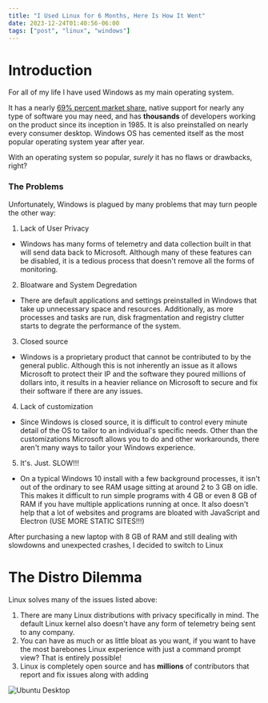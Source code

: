 ```yaml
---
title: "I Used Linux for 6 Months, Here Is How It Went"
date: 2023-12-24T01:40:56-06:00
tags: ["post", "linux", "windows"]
---
```


# Introduction

For all of my life I have used Windows as my main operating system.

It has a nearly [69% percent market share](https://gs.statcounter.com/os-market-share/desktop/worldwide/),
native support for nearly any type of software you may need, and has **thousands** of developers
working on the product since its inception in 1985. It is also preinstalled on nearly
every consumer desktop. Windows OS has cemented itself as the most popular operating
system year after year.

With an operating system so popular, _surely_ it has no flaws or drawbacks, right?

### The Problems

Unfortunately, Windows is plagued by many problems that may turn people the other way:
1. Lack of User Privacy
- Windows has many forms of telemetry and data collection built in that will send data
back to Microsoft. Although many of these features can be disabled, it is a tedious
process that doesn't remove all the forms of monitoring.
2. Bloatware and System Degredation
- There are default applications and settings preinstalled in Windows that take up
unnecessary space and resources. Additionally, as more processes and tasks are run, disk
fragmentation and registry clutter starts to degrate the performance of the system.
3. Closed source
- Windows is a proprietary product that cannot be contributed to by the general public.
Although this is not inherently an issue as it allows Microsoft to protect their IP
and the software they poured millions of dollars into, it results in a heavier reliance
on Microsoft to secure and fix their software if there are any issues.
4. Lack of customization
- Since Windows is closed source, it is difficult to control every minute detail of the OS
to tailor to an individual's specific needs. Other than the customizations Microsoft allows you to do
and other workarounds, there aren't many ways to tailor your Windows experience.
5. It's. Just. SLOW!!!
- On a typical Windows 10 install with a few background processes, it isn't out of the ordinary to see
RAM usage sitting at around 2 to 3 GB on idle. This makes it difficult to run simple programs with 4 GB
or even 8 GB of RAM if you have multiple applications running at once. It also doesn't help that a lot of websites and programs are bloated with JavaScript and Electron (USE MORE STATIC SITES!!!)

After purchasing a new laptop with 8 GB of RAM and still dealing with slowdowns and unexpected crashes,
I decided to switch to Linux

# The Distro Dilemma

Linux solves many of the issues listed above:
1. There are many Linux distributions with privacy specifically in mind. The default Linux kernel also
doesn't have any form of telemetry being sent to any company.
2. You can have as much or as little bloat as you want, if you want to have the most barebones Linux
experience with just a command prompt view? That is entirely possible!
3. Linux is completely open source and has **millions** of contributors that report and fix issues along with adding 

![Ubuntu Desktop](../Ubuntu-Desktop-Blank.png)